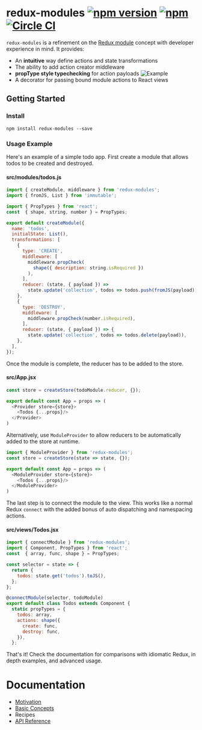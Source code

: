 # redux-modules [![npm version](https://badge.fury.io/js/redux-modules.svg)](https://badge.fury.io/js/redux-modules) [![npm](https://img.shields.io/npm/dm/redux-modules.svg?maxAge=2592000)]() [![Circle CI](https://circleci.com/gh/mboperator/redux-modules/tree/master.svg?style=svg)](https://circleci.com/gh/mboperator/redux-modules/tree/master)

`redux-modules` is a refinement on the [Redux module](https://github.com/erikras/ducks-modular-redux) concept with developer experience in mind. It provides:
- An **intuitive** way define actions and state transformations
- The ability to add action creator middleware
- **propType style typechecking** for action payloads
![Example](https://raw.githubusercontent.com/mboperator/redux-modules/master/examples/screenshots/payloadTypes.png "redux-modules")
- A decorator for passing bound module actions to React views

## Getting Started
### Install
`npm install redux-modules --save`

### Usage Example
Here's an example of a simple todo app. First create a module that allows todos to be created and destroyed.

#### src/modules/todos.js
```js
import { createModule, middleware } from 'redux-modules';
import { fromJS, List } from 'immutable';

import { PropTypes } from 'react';
const  { shape, string, number } = PropTypes;

export default createModule({
  name: 'todos',
  initialState: List(),
  transformations: [
    {
      type: 'CREATE',
      middleware: [
        middleware.propCheck(
          shape({ description: string.isRequired })
        ),
      ],
      reducer: (state, { payload }) =>
        state.update('collection', todos => todos.push(fromJS(payload))),
    },
    {
      type: 'DESTROY',
      middleware: [
        middleware.propCheck(number.isRequired),
      ],
      reducer: (state, { payload }) => {
        state.update('collection', todos => todos.delete(payload)),
    },
  ],
});
```

Once the module is complete, the reducer has to be added to the store.
#### src/App.jsx
```js
const store = createStore(todoModule.reducer, {});

export default const App = props => (
  <Provider store={store}>
    <Todos {...props}/>
  </Provider>
)
```

Alternatively, use `ModuleProvider` to allow reducers to be automatically added to the store at runtime.

```js
import { ModuleProvider } from 'redux-modules';
const store = createStore(state => state, {});

export default const App = props => (
  <ModuleProvider store={store}>
    <Todos {...props}/>
  </ModuleProvider>
)

```

The last step is to connect the module to the view. This works like a normal Redux `connect` with the added bonus of auto dispatching and namespacing actions.

#### src/views/Todos.jsx
```js
import { connectModule } from 'redux-modules';
import { Component, PropTypes } from 'react';
const  { array, func, shape } = PropTypes;

const selector = state => {
  return {
    todos: state.get('todos').toJS(),
  };
};

@connectModule(selector, todoModule)
export default class Todos extends Component {
  static propTypes = {
    todos: array,
    actions: shape({
      create: func,
      destroy: func,
    }),
  };
```

That's it! Check the documentation for comparisons with idiomatic Redux, in depth examples, and advanced usage.

# Documentation
- [Motivation](https://mboperator.gitbooks.io/redux-modules/content/docs/motivation.html)
- [Basic Concepts](https://mboperator.gitbooks.io/redux-modules/content/docs/basics/)
- Recipes
- [API Reference](https://mboperator.gitbooks.io/redux-modules/content/docs/api_reference/REAMDE.html)

